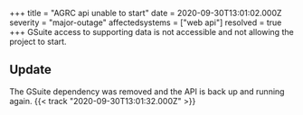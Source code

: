 +++
title = "AGRC api unable to start"
date = 2020-09-30T13:01:02.000Z
severity = "major-outage"
affectedsystems = ["web api"]
resolved = true
+++
GSuite access to supporting data is not accessible and not allowing the project to start.

## Update

The GSuite dependency was removed and the API is back up and running again. {{< track "2020-09-30T13:01:32.000Z" >}}
